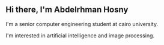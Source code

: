 ## Hi there, I'm Abdelrhman Hosny

I'm a senior computer engineering student at cairo university.

I'm interested in artificial intelligence and image processing.
  
<!--
**Abdelrhman-Hosny/Abdelrhman-Hosny** is a ✨ _special_ ✨ repository because its `README.md` (this file) appears on your GitHub profile.

Here are some ideas to get you started:

- 🔭 I’m currently working on ...
- 🌱 I’m currently learning ...
- 👯 I’m looking to collaborate on ...
- 🤔 I’m looking for help with ...
- 💬 Ask me about ...
- 📫 How to reach me: ...
- 😄 Pronouns: ...
- ⚡ Fun fact: ...
-->

